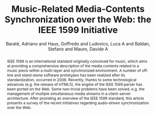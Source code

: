 --- 
title: "Music-Related Media-Contents Synchronization over the Web: the IEEE 1599 Initiative" 
abstract: "IEEE 1599 is an international standard originally conceived for music, which aims at providing a comprehensive description of the media contents related to a music piece within a multi-layer and synchronized environment. A number of off-line and stand-alone software prototypes has been realized after its standardization, occurred in 2008. Recently, thanks to some technological advances (e.g. the release of HTML5), the engine of the IEEE 1599 parser has been ported on the Web. Some non-trivial problems have been solved, e.g. the management of multiple simultaneous media streams in a client-server architecture. After providing an overview of the IEEE 1599 standard, this article presents a survey of the recent initiatives regarding audio-driven synchronization over the Web." 
address: "Paris" 
author: "Baratè, Adriano and Haus, Goffredo and Ludovico, Luca A and Baldan, Stefano and Mauro, Davide A"
webAuthor: "Adriano Baratè, Goffredo Haus, Luca A Ludovico, Stefano Baldan, Davide A Mauro" 
booktitle: "Proceedings of the International Web Audio Conference" 
editor: "Goldszmidt, Samuel and Schnell, Norbert and Saiz, Victor and Matuszewski, Benjamin" 
month: "January"
pages: "" 
publisher: "IRCAM" 
series: "WAC '15"
track: "Poster"  
year: "2015" 
id: "2015_EA_2" 
tags: year2015
media: none 
pdflink: /_data/papers/pdf/2015/2015_2.pdf
ISSN: 2663-5844
---